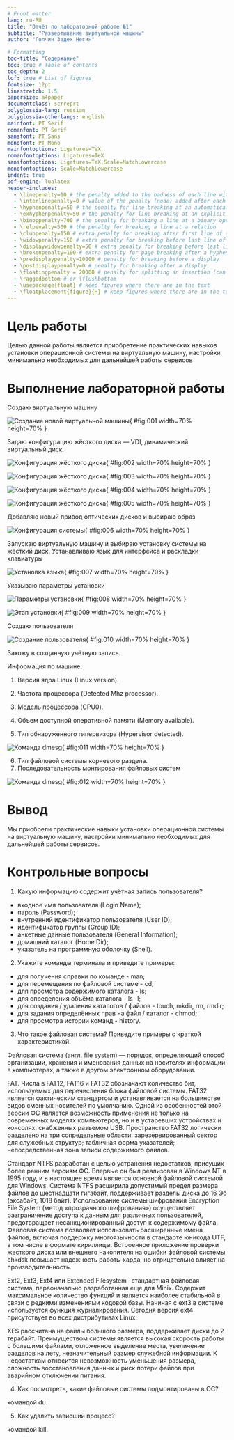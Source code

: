 ```yaml
---
# Front matter
lang: ru-RU
title: "Отчёт по лабораторной работе №1"
subtitle: "Развертывание виртуальной машины"
author: "Голчин Задех Негин"

# Formatting
toc-title: "Содержание"
toc: true # Table of contents
toc_depth: 2
lof: true # List of figures
fontsize: 12pt
linestretch: 1.5
papersize: a4paper
documentclass: scrreprt
polyglossia-lang: russian
polyglossia-otherlangs: english
mainfont: PT Serif
romanfont: PT Serif
sansfont: PT Sans
monofont: PT Mono
mainfontoptions: Ligatures=TeX
romanfontoptions: Ligatures=TeX
sansfontoptions: Ligatures=TeX,Scale=MatchLowercase
monofontoptions: Scale=MatchLowercase
indent: true
pdf-engine: lualatex
header-includes:
  - \linepenalty=10 # the penalty added to the badness of each line within a paragraph (no associated penalty node) Increasing the value makes tex try to have fewer lines in the paragraph.
  - \interlinepenalty=0 # value of the penalty (node) added after each line of a paragraph.
  - \hyphenpenalty=50 # the penalty for line breaking at an automatically inserted hyphen
  - \exhyphenpenalty=50 # the penalty for line breaking at an explicit hyphen
  - \binoppenalty=700 # the penalty for breaking a line at a binary operator
  - \relpenalty=500 # the penalty for breaking a line at a relation
  - \clubpenalty=150 # extra penalty for breaking after first line of a paragraph
  - \widowpenalty=150 # extra penalty for breaking before last line of a paragraph
  - \displaywidowpenalty=50 # extra penalty for breaking before last line before a display math
  - \brokenpenalty=100 # extra penalty for page breaking after a hyphenated line
  - \predisplaypenalty=10000 # penalty for breaking before a display
  - \postdisplaypenalty=0 # penalty for breaking after a display
  - \floatingpenalty = 20000 # penalty for splitting an insertion (can only be split footnote in standard LaTeX)
  - \raggedbottom # or \flushbottom
  - \usepackage{float} # keep figures where there are in the text
  - \floatplacement{figure}{H} # keep figures where there are in the text
---
```


# Цель работы

Целью данной работы является приобретение практических навыков установки операционной системы на виртуальную машину, настройки минимально необходимых для дальнейшей работы сервисов

# Выполнение лабораторной работы

Создаю виртуальную машину

![Создание новой виртуальной машины](image/01.png){ #fig:001 width=70% height=70% }

Задаю конфигурацию жёсткого диска — VDI, динамический виртуальный диск.

![Конфигурация жёсткого диска](image/02.png){ #fig:002 width=70% height=70% }

![Конфигурация жёсткого диска](image/03.png){ #fig:003 width=70% height=70% }

![Конфигурация жёсткого диска](image/04.png){ #fig:004 width=70% height=70% }

![Конфигурация жёсткого диска](image/05.png){ #fig:005 width=70% height=70% }

Добавляю новый привод оптических дисков и выбираю образ 

![Конфигурация системы](image/06.png){ #fig:006 width=70% height=70% }

Запускаю виртуальную машину и выбираю установку системы на жёсткий диск.
Устанавливаю язык для интерфейса и раскладки клавиатуры

![Установка языка](image/07.png){ #fig:007 width=70% height=70% }

Указываю параметры установки

![Параметры установки](image/08.png){ #fig:008 width=70% height=70% }

![Этап установки](image/09.png){ #fig:009 width=70% height=70% }

Создаю пользователя

![Создание пользователя](image/10.png){ #fig:010 width=70% height=70% }
 
Захожу в созданную учётную запись. 

Информация по машине.

1. Версия ядра Linux (Linux version).

2. Частота процессора (Detected Mhz processor).

3. Модель процессора (CPU0).

4. Объем доступной оперативной памяти (Memory available).

5. Тип обнаруженного гипервизора (Hypervisor detected).

![Команда dmesg](image/11.png){ #fig:011 width=70% height=70% }

6. Тип файловой системы корневого раздела.
7. Последовательность монтирования файловых систем

![Команда dmesg](image/12.png){ #fig:012 width=70% height=70% }

# Вывод

Мы приобрели практические навыки установки операционной системы на виртуальную машину, настройки минимально необходимых для дальнейшей работы сервисов.

# Контрольные вопросы

1. Какую информацию содержит учётная запись пользователя?

* входное имя пользователя (Login Name);
* пароль (Password);
* внутренний идентификатор пользователя (User ID);
* идентификатор группы (Group ID);
* анкетные данные пользователя (General Information);
* домашний каталог (Home Dir);
* указатель на программную оболочку (Shell).

2. Укажите команды терминала и приведите примеры:

* для получения справки по команде - man;
* для перемещения по файловой системе - cd;
* для просмотра содержимого каталога - ls;
* для определения объёма каталога - ls -l;
* для создания / удаления каталогов / файлов - touch, mkdir, rm, rmdir;
* для задания определённых прав на файл / каталог - chmod;
* для просмотра истории команд - history.

3. Что такое файловая система? Приведите примеры с краткой характеристикой.

Файловая система (англ. file system) — порядок, определяющий способ организации, хранения и именования данных на носителях информации в компьютерах, а также в другом электронном оборудовании.

FAT. Числа в FAT12, FAT16 и FAT32 обозначают количество бит, используемых для перечисления блока файловой системы. FAT32 является фактическим стандартом и устанавливается на большинстве видов сменных носителей по умолчанию. Одной из особенностей этой версии ФС является возможность применения не только на современных моделях компьютеров, но и в устаревших устройствах и консолях, снабженных разъемом USB.
Пространство FAT32 логически разделено на три сопредельные области: зарезервированный сектор для служебных структур; табличная форма указателей; непосредственная зона записи содержимого файлов. 

Стандарт NTFS разработан с целью устранения недостатков, присущих более ранним версиям ФС. Впервые он был реализован в Windows NT в 1995 году, и в настоящее время является основной файловой системой для Windows. Система NTFS расширила допустимый предел размера файлов до шестнадцати гигабайт, поддерживает разделы диска до 16 Эб (эксабайт, 1018 байт). Использование системы шифрования Encryption File System (метод «прозрачного шифрования») осуществляет разграничение доступа к данным для различных пользователей, предотвращает несанкционированный доступ к содержимому файла. Файловая система позволяет использовать расширенные имена файлов, включая поддержку многоязычности в стандарте юникода UTF, в том числе в формате кириллицы. Встроенное приложение проверки жесткого диска или внешнего накопителя на ошибки файловой системы chkdsk повышает надежность работы харда, но отрицательно влияет на производительность.

Ext2, Ext3, Ext4 или Extended Filesystem– стандартная файловая система, первоначально разработанная еще для Minix. Содержит максимальное количество функций и является наиболее стабильной в связи с редкими изменениями кодовой базы. Начиная с ext3 в системе используется функция журналирования. Сегодня версия ext4 присутствует во всех дистрибутивах Linux. 

XFS рассчитана на файлы большого размера, поддерживает диски до 2 терабайт. Преимуществом системы является высокая скорость работы с большими файлами, отложенное выделение места, увеличение разделов на лету, незначительный размер служебной информации. К недостаткам относится невозможность уменьшения размера, сложность восстановления данных и риск потери файлов при аварийном отключении питания.

4. Как посмотреть, какие файловые системы подмонтированы в ОС?

командой du.

5. Как удалить зависший процесс?

командой kill.
